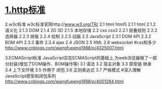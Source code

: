 # [1.http标准](./details/1.http标准.md)

2.w3c标准
w3c标准官网http://www.w3.org/TR/
2.1 html html5
2.1.1 html
2.1.2 语义化
2.1.3 DOM
2.1.4 2D 3D
2.1.5 本地存储
2.2 css css3
2.2.1 层叠规则
2.2.2 选择器
2.2.3 排版
2.2.4 绘制
2.2.5 动画
2.3 JavaScript
2.3.1 DOM API
2.3.2 BOM API
2.3.3 事件
2.3.4 ajax
2.4 JSON
2.5 XML
2.6 websocket
#css知多少 http://www.cnblogs.com/wangfupeng1988/p/4325007.html

3.ECMAScript标准
JavaScript实在ECMAScript的基础上,为web浏览器做了一部分封装(增加了DOM操作、BOM操作等)
3.1 语法
3.2 宿主对象
3.3 原型链 继承
3.4 上下文环境
3.5 作用于 闭包
3.6 正则表达式
3.7 严格模式
#深入理解JavaScript原型和闭包系列 http://www.cnblogs.com/wangfupeng1988/p/4001284.html